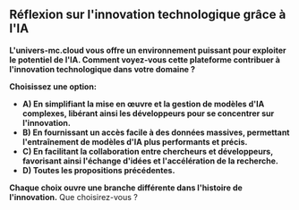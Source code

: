 ##  Réflexion sur l'innovation technologique grâce à l'IA

**L'univers-mc.cloud vous offre un environnement puissant pour exploiter le potentiel de l'IA. Comment voyez-vous cette plateforme contribuer à l'innovation technologique dans votre domaine ?**

**Choisissez une option:**

* **A) En simplifiant la mise en œuvre et la gestion de modèles d'IA complexes, libérant ainsi les développeurs pour se concentrer sur l'innovation.**
* **B) En fournissant un accès facile à des données massives, permettant l'entraînement de modèles d'IA plus performants et précis.**
* **C) En facilitant la collaboration entre chercheurs et développeurs, favorisant ainsi l'échange d'idées et l'accélération de la recherche.**
* **D) Toutes les propositions précédentes.**

**Chaque choix ouvre une branche différente dans l'histoire de l'innovation.** Que choisirez-vous ? 


